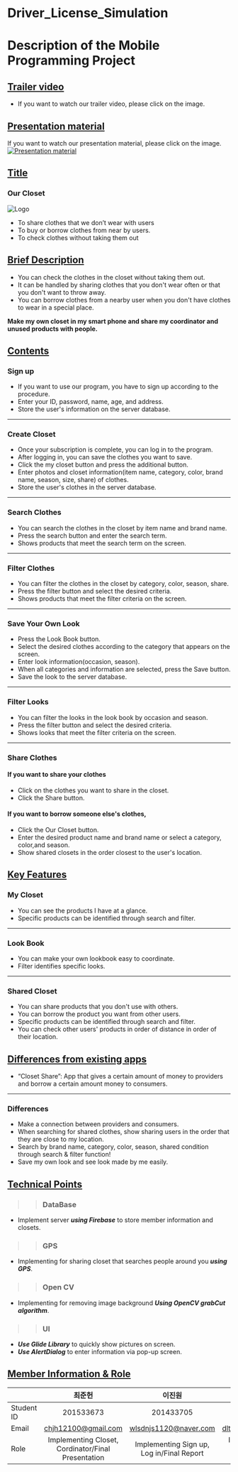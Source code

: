 Driver_License_Simulation
===
Description of the Mobile Programming Project
===

## [Trailer video](https://youtu.be/fStbaCUpIW0)
* If you want to watch our trailer video, please click on the image.
 
## [Presentation material](https://github.com/JunHeon-Ch/Mobile-Programming-Project/blob/master/MP_Final%20Presentation.pdf)
If you want to watch our presentation material, please click on the image.
[![Presentation material](https://github.com/JunHeon-Ch/Mobile-Programming-Project/blob/master/presentation.png)](https://github.com/JunHeon-Ch/Mobile-Programming-Project/blob/master/MP_Final%20Presentation.pdf)

## [Title](https://github.com/JunHeon-Ch/MobileProgrammingProject/wiki/Title)
### Our Closet
![Logo](https://github.com/JunHeon-Ch/Mobile-Programming-Project/blob/master/wiki_image/loadingback.png)
* To share clothes that we don’t wear with users 
* To buy or borrow clothes from near by users.
* To check clothes without taking them out

## [Brief Description](https://github.com/JunHeon-Ch/MobileProgrammingProject/wiki/Brief-Description)
- You can check the clothes in the closet without taking them out.
- It can be handled by sharing clothes that you don't wear often or that you don't want to throw away.
- You can borrow clothes from a nearby user when you don't have clothes to wear in a special place.

**Make my own closet in my smart phone and share my coordinator and unused products with people.**

## [Contents](https://github.com/JunHeon-Ch/MobileProgrammingProject/wiki/Contents)
### Sign up
* If you want to use our program, you have to sign up according to the procedure.
* Enter your ID, password, name, age, and address.
* Store the user's information on the server database.
***
### Create Closet
* Once your subscription is complete, you can log in to the program.
* After logging in, you can save the clothes you want to save.
* Click the my closet button and press the additional button.
* Enter photos and closet information(item name, category, color, brand name, season, size, share) of clothes.
* Store the user's clothes in the server database.
***
### Search Clothes
* You can search the clothes in the closet by item name and brand name.
* Press the search button and enter the search term.
* Shows products that meet the search term on the screen.
***
### Filter Clothes
* You can filter the clothes in the closet by category, color, season, share.
* Press the filter button and select the desired criteria.
* Shows products that meet the filter criteria on the screen.
***
### Save Your Own Look
* Press the Look Book button.
* Select the desired clothes according to the category that appears on the screen.
* Enter look information(occasion, season).
* When all categories and information are selected, press the Save button.
* Save the look to the server database.
***
### Filter Looks
* You can filter the looks in the look book by occasion and season.
* Press the filter button and select the desired criteria.
* Shows looks that meet the filter criteria on the screen.
***
### Share Clothes
#### If you want to share your clothes
* Click on the clothes you want to share in the closet.
* Click the Share button.
#### If you want to borrow someone else's clothes,
* Click the Our Closet button.
* Enter the desired product name and brand name or select a category, color,and season.
* Show shared closets in the order closest to the user's location.

## [Key Features](https://github.com/JunHeon-Ch/MobileProgrammingProject/wiki/Key-Features)
### My Closet
* You can see the products I have at a glance.
* Specific products can be identified through search and filter.
***
### Look Book
* You can make your own lookbook easy to coordinate.
* Filter identifies specific looks.
***
### Shared Closet
* You can share products that you don't use with others.
* You can borrow the product you want from other users.
* Specific products can be identified through search and filter.
* You can check other users' products in order of distance in order of their location.

## [Differences from existing apps](https://github.com/JunHeon-Ch/MobileProgrammingProject/wiki/Differences-from-existing-apps)
* “Closet Share”: App that gives a certain amount of money to providers and borrow a certain amount money to consumers.
***
### Differences
* Make a connection between providers and consumers.
* When searching for shared clothes, show sharing users in the order that they are close to my location.
* Search by brand name, category, color, season, shared condition through search & filter function!
* Save my own look and see look made by me easily.

## [Technical Points](https://github.com/JunHeon-Ch/MobileProgrammingProject/wiki/Technical-Points)
>> ### DataBase
*  Implement server ***using Firebase*** to store member information and closets.
>> ### GPS
* Implementing for sharing closet that searches people around you ***using GPS***.
>> ### Open CV
* Implementing for removing image background ***Using OpenCV grabCut algorithm***.
>> ### UI
* ***Use Glide Library*** to quickly show pictures on screen.
* ***Use AlertDialog*** to enter information via pop-up screen.

## [Member Information & Role](https://github.com/JunHeon-Ch/Mobile-Programming-Project/wiki/Member-Information-&-Role)
||최준헌 | 이진원 | 이상운 |
|:-|:-:|:-:|:-:|
Student ID| 201533673 | 201433705 | 201635832 |
Email |chjh12100@gmail.com|wlsdnjs1120@naver.com|dltkddns79@gmail.com|
Role |Implementing Closet, Cordinator/Final Presentation|Implementing Sign up, Log in/Final Report|Implementing Share Closet/Proposal Presentation|

